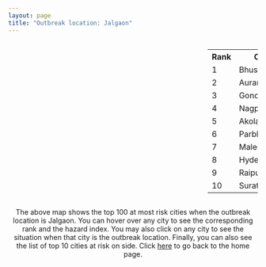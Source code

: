 ```yaml
---
layout: page
title: "Outbreak location: Jalgaon"
---
```

<div style="width: 100%; overflow: auto;">
<div style="width: 75%; float: left;">
<div id="mapid">
<script src="https://buda-magenta.github.io/hazard_map/load_map.js"></script>

<script>
var marker_outbreak = L.marker([20.843512, 75.525927],{"autoPan": true}).addTo(map); marker_outbreak.bindTooltip("Jalgaon").openTooltip();

var circle_1 = L.circle([20.993276, 75.839983], {"pane": "markerPane", "color": "red", "fill": true, "fillOpacity": 0.2, "fillRule": "evenodd", "lineCap": "round", "lineJoin": "round", "opacity": 1.0, "radius": 78082, "stroke": true, "weight": 3}).addTo(map);
circle_1.bindTooltip("Bhusawal<br>rank: 1<br>hazard index: 0.078082")
circle_1.bindPopup('<a href="https://buda-magenta.github.io/hazard_map/Bhusawal">Bhusawal</a>')

var circle_2 = L.circle([19.877263, 75.339024], {"pane": "markerPane", "color": "red", "fill": true, "fillOpacity": 0.2, "fillRule": "evenodd", "lineCap": "round", "lineJoin": "round", "opacity": 1.0, "radius": 35837, "stroke": true, "weight": 3}).addTo(map);
circle_2.bindTooltip("Aurangabad<br>rank: 2<br>hazard index: 0.035837")
circle_2.bindPopup('<a href="https://buda-magenta.github.io/hazard_map/Aurangabad">Aurangabad</a>')

var circle_3 = L.circle([21.145629, 80.268387], {"pane": "markerPane", "color": "red", "fill": true, "fillOpacity": 0.2, "fillRule": "evenodd", "lineCap": "round", "lineJoin": "round", "opacity": 1.0, "radius": 28402, "stroke": true, "weight": 3}).addTo(map);
circle_3.bindTooltip("Gondiya<br>rank: 3<br>hazard index: 0.028402")
circle_3.bindPopup('<a href="https://buda-magenta.github.io/hazard_map/Gondiya">Gondiya</a>')

var circle_4 = L.circle([21.149813, 79.082056], {"pane": "markerPane", "color": "red", "fill": true, "fillOpacity": 0.2, "fillRule": "evenodd", "lineCap": "round", "lineJoin": "round", "opacity": 1.0, "radius": 21104, "stroke": true, "weight": 3}).addTo(map);
circle_4.bindTooltip("Nagpur<br>rank: 4<br>hazard index: 0.021105")
circle_4.bindPopup('<a href="https://buda-magenta.github.io/hazard_map/Nagpur">Nagpur</a>')

var circle_5 = L.circle([20.761862, 77.192172], {"pane": "markerPane", "color": "red", "fill": true, "fillOpacity": 0.2, "fillRule": "evenodd", "lineCap": "round", "lineJoin": "round", "opacity": 1.0, "radius": 18620, "stroke": true, "weight": 3}).addTo(map);
circle_5.bindTooltip("Akola<br>rank: 5<br>hazard index: 0.018621")
circle_5.bindPopup('<a href="https://buda-magenta.github.io/hazard_map/Akola">Akola</a>')

var circle_6 = L.circle([19.290314, 76.602903], {"pane": "markerPane", "color": "red", "fill": true, "fillOpacity": 0.2, "fillRule": "evenodd", "lineCap": "round", "lineJoin": "round", "opacity": 1.0, "radius": 17738, "stroke": true, "weight": 3}).addTo(map);
circle_6.bindTooltip("Parbhani<br>rank: 6<br>hazard index: 0.017738")
circle_6.bindPopup('<a href="https://buda-magenta.github.io/hazard_map/Parbhani">Parbhani</a>')

var circle_7 = L.circle([20.259399, 76.976203], {"pane": "markerPane", "color": "red", "fill": true, "fillOpacity": 0.2, "fillRule": "evenodd", "lineCap": "round", "lineJoin": "round", "opacity": 1.0, "radius": 14364, "stroke": true, "weight": 3}).addTo(map);
circle_7.bindTooltip("Malegaon<br>rank: 7<br>hazard index: 0.014364")
circle_7.bindPopup('<a href="https://buda-magenta.github.io/hazard_map/Malegaon">Malegaon</a>')

var circle_8 = L.circle([17.388786, 78.461065], {"pane": "markerPane", "color": "red", "fill": true, "fillOpacity": 0.2, "fillRule": "evenodd", "lineCap": "round", "lineJoin": "round", "opacity": 1.0, "radius": 13829, "stroke": true, "weight": 3}).addTo(map);
circle_8.bindTooltip("Hyderabad<br>rank: 8<br>hazard index: 0.013829")
circle_8.bindPopup('<a href="https://buda-magenta.github.io/hazard_map/Hyderabad">Hyderabad</a>')

var circle_9 = L.circle([21.237947, 81.633683], {"pane": "markerPane", "color": "red", "fill": true, "fillOpacity": 0.2, "fillRule": "evenodd", "lineCap": "round", "lineJoin": "round", "opacity": 1.0, "radius": 13642, "stroke": true, "weight": 3}).addTo(map);
circle_9.bindTooltip("Raipur<br>rank: 9<br>hazard index: 0.013643")
circle_9.bindPopup('<a href="https://buda-magenta.github.io/hazard_map/Raipur">Raipur</a>')

var circle_10 = L.circle([21.170200, 72.831100], {"pane": "markerPane", "color": "red", "fill": true, "fillOpacity": 0.2, "fillRule": "evenodd", "lineCap": "round", "lineJoin": "round", "opacity": 1.0, "radius": 9724, "stroke": true, "weight": 3}).addTo(map);
circle_10.bindTooltip("Surat<br>rank: 10<br>hazard index: 0.009724")
circle_10.bindPopup('<a href="https://buda-magenta.github.io/hazard_map/Surat">Surat</a>')

var circle_11 = L.circle([19.169335, 77.311013], {"pane": "markerPane", "color": "red", "fill": true, "fillOpacity": 0.2, "fillRule": "evenodd", "lineCap": "round", "lineJoin": "round", "opacity": 1.0, "radius": 9214, "stroke": true, "weight": 3}).addTo(map);
circle_11.bindTooltip("Nanded Waghala<br>rank: 11<br>hazard index: 0.009214")
circle_11.bindPopup('<a href="https://buda-magenta.github.io/hazard_map/Nanded_Waghala">Nanded Waghala</a>')

var circle_12 = L.circle([19.918233, 75.868625], {"pane": "markerPane", "color": "red", "fill": true, "fillOpacity": 0.2, "fillRule": "evenodd", "lineCap": "round", "lineJoin": "round", "opacity": 1.0, "radius": 8905, "stroke": true, "weight": 3}).addTo(map);
circle_12.bindTooltip("Jalna<br>rank: 12<br>hazard index: 0.008906")
circle_12.bindPopup('<a href="https://buda-magenta.github.io/hazard_map/Jalna">Jalna</a>')

var circle_13 = L.circle([18.351469, 76.755121], {"pane": "markerPane", "color": "red", "fill": true, "fillOpacity": 0.2, "fillRule": "evenodd", "lineCap": "round", "lineJoin": "round", "opacity": 1.0, "radius": 8291, "stroke": true, "weight": 3}).addTo(map);
circle_13.bindTooltip("Latur<br>rank: 13<br>hazard index: 0.008292")
circle_13.bindPopup('<a href="https://buda-magenta.github.io/hazard_map/Latur">Latur</a>')

var circle_14 = L.circle([19.075990, 72.877393], {"pane": "markerPane", "color": "red", "fill": true, "fillOpacity": 0.2, "fillRule": "evenodd", "lineCap": "round", "lineJoin": "round", "opacity": 1.0, "radius": 8017, "stroke": true, "weight": 3}).addTo(map);
circle_14.bindTooltip("Mumbai<br>rank: 14<br>hazard index: 0.008018")
circle_14.bindPopup('<a href="https://buda-magenta.github.io/hazard_map/Mumbai">Mumbai</a>')

var circle_15 = L.circle([18.521428, 73.854454], {"pane": "markerPane", "color": "red", "fill": true, "fillOpacity": 0.2, "fillRule": "evenodd", "lineCap": "round", "lineJoin": "round", "opacity": 1.0, "radius": 6858, "stroke": true, "weight": 3}).addTo(map);
circle_15.bindTooltip("Pune<br>rank: 15<br>hazard index: 0.006859")
circle_15.bindPopup('<a href="https://buda-magenta.github.io/hazard_map/Pune">Pune</a>')

var circle_16 = L.circle([20.011247, 73.790236], {"pane": "markerPane", "color": "red", "fill": true, "fillOpacity": 0.2, "fillRule": "evenodd", "lineCap": "round", "lineJoin": "round", "opacity": 1.0, "radius": 6373, "stroke": true, "weight": 3}).addTo(map);
circle_16.bindTooltip("Nashik<br>rank: 16<br>hazard index: 0.006374")
circle_16.bindPopup('<a href="https://buda-magenta.github.io/hazard_map/Nashik">Nashik</a>')

var circle_17 = L.circle([16.850253, 74.594888], {"pane": "markerPane", "color": "red", "fill": true, "fillOpacity": 0.2, "fillRule": "evenodd", "lineCap": "round", "lineJoin": "round", "opacity": 1.0, "radius": 5605, "stroke": true, "weight": 3}).addTo(map);
circle_17.bindTooltip("Sangli<br>rank: 17<br>hazard index: 0.005606")
circle_17.bindPopup('<a href="https://buda-magenta.github.io/hazard_map/Sangli">Sangli</a>')

var circle_18 = L.circle([23.160894, 79.949770], {"pane": "markerPane", "color": "red", "fill": true, "fillOpacity": 0.2, "fillRule": "evenodd", "lineCap": "round", "lineJoin": "round", "opacity": 1.0, "radius": 4881, "stroke": true, "weight": 3}).addTo(map);
circle_18.bindTooltip("Jabalpur<br>rank: 18<br>hazard index: 0.004881")
circle_18.bindPopup('<a href="https://buda-magenta.github.io/hazard_map/Jabalpur">Jabalpur</a>')

var circle_19 = L.circle([21.199035, 81.397955], {"pane": "markerPane", "color": "red", "fill": true, "fillOpacity": 0.2, "fillRule": "evenodd", "lineCap": "round", "lineJoin": "round", "opacity": 1.0, "radius": 4612, "stroke": true, "weight": 3}).addTo(map);
circle_19.bindTooltip("Durg<br>rank: 19<br>hazard index: 0.004612")
circle_19.bindPopup('<a href="https://buda-magenta.github.io/hazard_map/Durg">Durg</a>')

var circle_20 = L.circle([25.438130, 81.833800], {"pane": "markerPane", "color": "red", "fill": true, "fillOpacity": 0.2, "fillRule": "evenodd", "lineCap": "round", "lineJoin": "round", "opacity": 1.0, "radius": 3501, "stroke": true, "weight": 3}).addTo(map);
circle_20.bindTooltip("Allahabad<br>rank: 20<br>hazard index: 0.003501")
circle_20.bindPopup('<a href="https://buda-magenta.github.io/hazard_map/Allahabad">Allahabad</a>')

var circle_21 = L.circle([22.383333, 82.133333], {"pane": "markerPane", "color": "red", "fill": true, "fillOpacity": 0.2, "fillRule": "evenodd", "lineCap": "round", "lineJoin": "round", "opacity": 1.0, "radius": 3439, "stroke": true, "weight": 3}).addTo(map);
circle_21.bindTooltip("Bilaspur<br>rank: 21<br>hazard index: 0.003440")
circle_21.bindPopup('<a href="https://buda-magenta.github.io/hazard_map/Bilaspur">Bilaspur</a>')

var circle_22 = L.circle([21.200996, 81.335426], {"pane": "markerPane", "color": "red", "fill": true, "fillOpacity": 0.2, "fillRule": "evenodd", "lineCap": "round", "lineJoin": "round", "opacity": 1.0, "radius": 3107, "stroke": true, "weight": 3}).addTo(map);
circle_22.bindTooltip("Bhilai Nagar<br>rank: 22<br>hazard index: 0.003107")
circle_22.bindPopup('<a href="https://buda-magenta.github.io/hazard_map/Bhilai_Nagar">Bhilai Nagar</a>')

var circle_23 = L.circle([21.977864, 76.568828], {"pane": "markerPane", "color": "red", "fill": true, "fillOpacity": 0.2, "fillRule": "evenodd", "lineCap": "round", "lineJoin": "round", "opacity": 1.0, "radius": 2867, "stroke": true, "weight": 3}).addTo(map);
circle_23.bindTooltip("Khandwa<br>rank: 23<br>hazard index: 0.002867")
circle_23.bindPopup('<a href="https://buda-magenta.github.io/hazard_map/Khandwa">Khandwa</a>')

var circle_24 = L.circle([20.972740, 80.691555], {"pane": "markerPane", "color": "red", "fill": true, "fillOpacity": 0.2, "fillRule": "evenodd", "lineCap": "round", "lineJoin": "round", "opacity": 1.0, "radius": 2754, "stroke": true, "weight": 3}).addTo(map);
circle_24.bindTooltip("Rajnandgaon<br>rank: 24<br>hazard index: 0.002754")
circle_24.bindPopup('<a href="https://buda-magenta.github.io/hazard_map/Rajnandgaon">Rajnandgaon</a>')

var circle_25 = L.circle([21.154541, 77.644296], {"pane": "markerPane", "color": "red", "fill": true, "fillOpacity": 0.2, "fillRule": "evenodd", "lineCap": "round", "lineJoin": "round", "opacity": 1.0, "radius": 2623, "stroke": true, "weight": 3}).addTo(map);
circle_25.bindTooltip("Amravati<br>rank: 25<br>hazard index: 0.002624")
circle_25.bindPopup('<a href="https://buda-magenta.github.io/hazard_map/Amravati">Amravati</a>')

var circle_26 = L.circle([18.182992, 75.743925], {"pane": "markerPane", "color": "red", "fill": true, "fillOpacity": 0.2, "fillRule": "evenodd", "lineCap": "round", "lineJoin": "round", "opacity": 1.0, "radius": 2568, "stroke": true, "weight": 3}).addTo(map);
circle_26.bindTooltip("Barshi<br>rank: 26<br>hazard index: 0.002569")
circle_26.bindPopup('<a href="https://buda-magenta.github.io/hazard_map/Barshi">Barshi</a>')

var circle_27 = L.circle([25.335649, 83.007629], {"pane": "markerPane", "color": "red", "fill": true, "fillOpacity": 0.2, "fillRule": "evenodd", "lineCap": "round", "lineJoin": "round", "opacity": 1.0, "radius": 2540, "stroke": true, "weight": 3}).addTo(map);
circle_27.bindTooltip("Varanasi<br>rank: 27<br>hazard index: 0.002541")
circle_27.bindPopup('<a href="https://buda-magenta.github.io/hazard_map/Varanasi">Varanasi</a>')

var circle_28 = L.circle([18.169844, 76.117963], {"pane": "markerPane", "color": "red", "fill": true, "fillOpacity": 0.2, "fillRule": "evenodd", "lineCap": "round", "lineJoin": "round", "opacity": 1.0, "radius": 2428, "stroke": true, "weight": 3}).addTo(map);
circle_28.bindTooltip("Osmanabad<br>rank: 28<br>hazard index: 0.002428")
circle_28.bindPopup('<a href="https://buda-magenta.github.io/hazard_map/Osmanabad">Osmanabad</a>')

var circle_29 = L.circle([22.541418, 88.357691], {"pane": "markerPane", "color": "red", "fill": true, "fillOpacity": 0.2, "fillRule": "evenodd", "lineCap": "round", "lineJoin": "round", "opacity": 1.0, "radius": 2341, "stroke": true, "weight": 3}).addTo(map);
circle_29.bindTooltip("Kolkata<br>rank: 29<br>hazard index: 0.002341")
circle_29.bindPopup('<a href="https://buda-magenta.github.io/hazard_map/Kolkata">Kolkata</a>')

var circle_30 = L.circle([21.818774, 75.606458], {"pane": "markerPane", "color": "red", "fill": true, "fillOpacity": 0.2, "fillRule": "evenodd", "lineCap": "round", "lineJoin": "round", "opacity": 1.0, "radius": 1945, "stroke": true, "weight": 3}).addTo(map);
circle_30.bindTooltip("Khargone<br>rank: 30<br>hazard index: 0.001946")
circle_30.bindPopup('<a href="https://buda-magenta.github.io/hazard_map/Khargone">Khargone</a>')

var circle_31 = L.circle([26.055318, 82.993139], {"pane": "markerPane", "color": "red", "fill": true, "fillOpacity": 0.2, "fillRule": "evenodd", "lineCap": "round", "lineJoin": "round", "opacity": 1.0, "radius": 1743, "stroke": true, "weight": 3}).addTo(map);
circle_31.bindTooltip("Nizamabad<br>rank: 31<br>hazard index: 0.001744")
circle_31.bindPopup('<a href="https://buda-magenta.github.io/hazard_map/Nizamabad">Nizamabad</a>')

var circle_32 = L.circle([21.365999, 74.284004], {"pane": "markerPane", "color": "red", "fill": true, "fillOpacity": 0.2, "fillRule": "evenodd", "lineCap": "round", "lineJoin": "round", "opacity": 1.0, "radius": 1486, "stroke": true, "weight": 3}).addTo(map);
circle_32.bindTooltip("Nandurbar<br>rank: 32<br>hazard index: 0.001487")
circle_32.bindPopup('<a href="https://buda-magenta.github.io/hazard_map/Nandurbar">Nandurbar</a>')

var circle_33 = L.circle([19.250000, 74.750000], {"pane": "markerPane", "color": "red", "fill": true, "fillOpacity": 0.2, "fillRule": "evenodd", "lineCap": "round", "lineJoin": "round", "opacity": 1.0, "radius": 1470, "stroke": true, "weight": 3}).addTo(map);
circle_33.bindTooltip("Ahmadnagar<br>rank: 33<br>hazard index: 0.001470")
circle_33.bindPopup('<a href="https://buda-magenta.github.io/hazard_map/Ahmadnagar">Ahmadnagar</a>')

var circle_34 = L.circle([26.269722, 82.994425], {"pane": "markerPane", "color": "red", "fill": true, "fillOpacity": 0.2, "fillRule": "evenodd", "lineCap": "round", "lineJoin": "round", "opacity": 1.0, "radius": 1239, "stroke": true, "weight": 3}).addTo(map);
circle_34.bindTooltip("Burhanpur<br>rank: 34<br>hazard index: 0.001240")
circle_34.bindPopup('<a href="https://buda-magenta.github.io/hazard_map/Burhanpur">Burhanpur</a>')

var circle_35 = L.circle([23.021624, 72.579707], {"pane": "markerPane", "color": "red", "fill": true, "fillOpacity": 0.2, "fillRule": "evenodd", "lineCap": "round", "lineJoin": "round", "opacity": 1.0, "radius": 1132, "stroke": true, "weight": 3}).addTo(map);
circle_35.bindTooltip("Ahmedabad<br>rank: 35<br>hazard index: 0.001132")
circle_35.bindPopup('<a href="https://buda-magenta.github.io/hazard_map/Ahmedabad">Ahmedabad</a>')

var circle_36 = L.circle([19.194329, 72.970178], {"pane": "markerPane", "color": "red", "fill": true, "fillOpacity": 0.2, "fillRule": "evenodd", "lineCap": "round", "lineJoin": "round", "opacity": 1.0, "radius": 1119, "stroke": true, "weight": 3}).addTo(map);
circle_36.bindTooltip("Thane<br>rank: 36<br>hazard index: 0.001120")
circle_36.bindPopup('<a href="https://buda-magenta.github.io/hazard_map/Thane">Thane</a>')

var circle_37 = L.circle([22.720362, 75.868200], {"pane": "markerPane", "color": "red", "fill": true, "fillOpacity": 0.2, "fillRule": "evenodd", "lineCap": "round", "lineJoin": "round", "opacity": 1.0, "radius": 1085, "stroke": true, "weight": 3}).addTo(map);
circle_37.bindTooltip("Indore<br>rank: 37<br>hazard index: 0.001086")
circle_37.bindPopup('<a href="https://buda-magenta.github.io/hazard_map/Indore">Indore</a>')

var circle_38 = L.circle([12.979120, 77.591300], {"pane": "markerPane", "color": "red", "fill": true, "fillOpacity": 0.2, "fillRule": "evenodd", "lineCap": "round", "lineJoin": "round", "opacity": 1.0, "radius": 1015, "stroke": true, "weight": 3}).addTo(map);
circle_38.bindTooltip("Bangalore<br>rank: 38<br>hazard index: 0.001016")
circle_38.bindPopup('<a href="https://buda-magenta.github.io/hazard_map/Bangalore">Bangalore</a>')

var circle_39 = L.circle([25.531031, 78.652689], {"pane": "markerPane", "color": "red", "fill": true, "fillOpacity": 0.2, "fillRule": "evenodd", "lineCap": "round", "lineJoin": "round", "opacity": 1.0, "radius": 1005, "stroke": true, "weight": 3}).addTo(map);
circle_39.bindTooltip("Jhansi<br>rank: 39<br>hazard index: 0.001005")
circle_39.bindPopup('<a href="https://buda-magenta.github.io/hazard_map/Jhansi">Jhansi</a>')

var circle_40 = L.circle([24.500000, 81.000000], {"pane": "markerPane", "color": "red", "fill": true, "fillOpacity": 0.2, "fillRule": "evenodd", "lineCap": "round", "lineJoin": "round", "opacity": 1.0, "radius": 975, "stroke": true, "weight": 3}).addTo(map);
circle_40.bindTooltip("Satna<br>rank: 40<br>hazard index: 0.000976")
circle_40.bindPopup('<a href="https://buda-magenta.github.io/hazard_map/Satna">Satna</a>')

var circle_41 = L.circle([22.519770, 82.629515], {"pane": "markerPane", "color": "red", "fill": true, "fillOpacity": 0.2, "fillRule": "evenodd", "lineCap": "round", "lineJoin": "round", "opacity": 1.0, "radius": 970, "stroke": true, "weight": 3}).addTo(map);
circle_41.bindTooltip("Korba<br>rank: 41<br>hazard index: 0.000971")
circle_41.bindPopup('<a href="https://buda-magenta.github.io/hazard_map/Korba">Korba</a>')

var circle_42 = L.circle([28.651718, 77.221939], {"pane": "markerPane", "color": "red", "fill": true, "fillOpacity": 0.2, "fillRule": "evenodd", "lineCap": "round", "lineJoin": "round", "opacity": 1.0, "radius": 965, "stroke": true, "weight": 3}).addTo(map);
circle_42.bindTooltip("Delhi<br>rank: 42<br>hazard index: 0.000966")
circle_42.bindPopup('<a href="https://buda-magenta.github.io/hazard_map/Delhi">Delhi</a>')

var circle_43 = L.circle([23.258486, 77.401989], {"pane": "markerPane", "color": "red", "fill": true, "fillOpacity": 0.2, "fillRule": "evenodd", "lineCap": "round", "lineJoin": "round", "opacity": 1.0, "radius": 948, "stroke": true, "weight": 3}).addTo(map);
circle_43.bindTooltip("Bhopal<br>rank: 43<br>hazard index: 0.000949")
circle_43.bindPopup('<a href="https://buda-magenta.github.io/hazard_map/Bhopal">Bhopal</a>')

var circle_44 = L.circle([22.801519, 86.202958], {"pane": "markerPane", "color": "red", "fill": true, "fillOpacity": 0.2, "fillRule": "evenodd", "lineCap": "round", "lineJoin": "round", "opacity": 1.0, "radius": 940, "stroke": true, "weight": 3}).addTo(map);
circle_44.bindTooltip("Jamshedpur<br>rank: 44<br>hazard index: 0.000940")
circle_44.bindPopup('<a href="https://buda-magenta.github.io/hazard_map/Jamshedpur">Jamshedpur</a>')

var circle_45 = L.circle([19.794750, 75.077922], {"pane": "markerPane", "color": "red", "fill": true, "fillOpacity": 0.2, "fillRule": "evenodd", "lineCap": "round", "lineJoin": "round", "opacity": 1.0, "radius": 938, "stroke": true, "weight": 3}).addTo(map);
circle_45.bindTooltip("Gangapur<br>rank: 45<br>hazard index: 0.000939")
circle_45.bindPopup('<a href="https://buda-magenta.github.io/hazard_map/Gangapur">Gangapur</a>')

var circle_46 = L.circle([20.030976, 79.358139], {"pane": "markerPane", "color": "red", "fill": true, "fillOpacity": 0.2, "fillRule": "evenodd", "lineCap": "round", "lineJoin": "round", "opacity": 1.0, "radius": 867, "stroke": true, "weight": 3}).addTo(map);
circle_46.bindTooltip("Chandrapur<br>rank: 46<br>hazard index: 0.000868")
circle_46.bindPopup('<a href="https://buda-magenta.github.io/hazard_map/Chandrapur">Chandrapur</a>')

var circle_47 = L.circle([25.609324, 85.123525], {"pane": "markerPane", "color": "red", "fill": true, "fillOpacity": 0.2, "fillRule": "evenodd", "lineCap": "round", "lineJoin": "round", "opacity": 1.0, "radius": 795, "stroke": true, "weight": 3}).addTo(map);
circle_47.bindTooltip("Patna<br>rank: 47<br>hazard index: 0.000795")
circle_47.bindPopup('<a href="https://buda-magenta.github.io/hazard_map/Patna">Patna</a>')

var circle_48 = L.circle([15.857267, 74.506934], {"pane": "markerPane", "color": "red", "fill": true, "fillOpacity": 0.2, "fillRule": "evenodd", "lineCap": "round", "lineJoin": "round", "opacity": 1.0, "radius": 645, "stroke": true, "weight": 3}).addTo(map);
circle_48.bindTooltip("Belgaum<br>rank: 48<br>hazard index: 0.000646")
circle_48.bindPopup('<a href="https://buda-magenta.github.io/hazard_map/Belgaum">Belgaum</a>')

var circle_49 = L.circle([22.297314, 73.194257], {"pane": "markerPane", "color": "red", "fill": true, "fillOpacity": 0.2, "fillRule": "evenodd", "lineCap": "round", "lineJoin": "round", "opacity": 1.0, "radius": 636, "stroke": true, "weight": 3}).addTo(map);
circle_49.bindTooltip("Vadodara<br>rank: 49<br>hazard index: 0.000636")
circle_49.bindPopup('<a href="https://buda-magenta.github.io/hazard_map/Vadodara">Vadodara</a>')

var circle_50 = L.circle([17.849907, 75.276320], {"pane": "markerPane", "color": "red", "fill": true, "fillOpacity": 0.2, "fillRule": "evenodd", "lineCap": "round", "lineJoin": "round", "opacity": 1.0, "radius": 596, "stroke": true, "weight": 3}).addTo(map);
circle_50.bindTooltip("Solapur<br>rank: 50<br>hazard index: 0.000596")
circle_50.bindPopup('<a href="https://buda-magenta.github.io/hazard_map/Solapur">Solapur</a>')

var circle_51 = L.circle([22.214285, 84.872437], {"pane": "markerPane", "color": "red", "fill": true, "fillOpacity": 0.2, "fillRule": "evenodd", "lineCap": "round", "lineJoin": "round", "opacity": 1.0, "radius": 416, "stroke": true, "weight": 3}).addTo(map);
circle_51.bindTooltip("Raurkela<br>rank: 51<br>hazard index: 0.000417")
circle_51.bindPopup('<a href="https://buda-magenta.github.io/hazard_map/Raurkela">Raurkela</a>')

var circle_52 = L.circle([19.500000, 78.500000], {"pane": "markerPane", "color": "red", "fill": true, "fillOpacity": 0.2, "fillRule": "evenodd", "lineCap": "round", "lineJoin": "round", "opacity": 1.0, "radius": 372, "stroke": true, "weight": 3}).addTo(map);
circle_52.bindTooltip("Adilabad<br>rank: 52<br>hazard index: 0.000373")
circle_52.bindPopup('<a href="https://buda-magenta.github.io/hazard_map/Adilabad">Adilabad</a>')

var circle_53 = L.circle([16.702841, 74.240533], {"pane": "markerPane", "color": "red", "fill": true, "fillOpacity": 0.2, "fillRule": "evenodd", "lineCap": "round", "lineJoin": "round", "opacity": 1.0, "radius": 365, "stroke": true, "weight": 3}).addTo(map);
circle_53.bindTooltip("Kolhapur<br>rank: 53<br>hazard index: 0.000365")
circle_53.bindPopup('<a href="https://buda-magenta.github.io/hazard_map/Kolhapur">Kolhapur</a>')

var circle_54 = L.circle([15.351838, 75.137985], {"pane": "markerPane", "color": "red", "fill": true, "fillOpacity": 0.2, "fillRule": "evenodd", "lineCap": "round", "lineJoin": "round", "opacity": 1.0, "radius": 346, "stroke": true, "weight": 3}).addTo(map);
circle_54.bindTooltip("Hubli<br>rank: 54<br>hazard index: 0.000346")
circle_54.bindPopup('<a href="https://buda-magenta.github.io/hazard_map/Hubli">Hubli</a>')

var circle_55 = L.circle([13.083694, 80.270186], {"pane": "markerPane", "color": "red", "fill": true, "fillOpacity": 0.2, "fillRule": "evenodd", "lineCap": "round", "lineJoin": "round", "opacity": 1.0, "radius": 338, "stroke": true, "weight": 3}).addTo(map);
circle_55.bindTooltip("Chennai<br>rank: 55<br>hazard index: 0.000339")
circle_55.bindPopup('<a href="https://buda-magenta.github.io/hazard_map/Chennai">Chennai</a>')

var circle_56 = L.circle([17.166667, 77.083333], {"pane": "markerPane", "color": "red", "fill": true, "fillOpacity": 0.2, "fillRule": "evenodd", "lineCap": "round", "lineJoin": "round", "opacity": 1.0, "radius": 333, "stroke": true, "weight": 3}).addTo(map);
circle_56.bindTooltip("Gulbarga<br>rank: 56<br>hazard index: 0.000333")
circle_56.bindPopup('<a href="https://buda-magenta.github.io/hazard_map/Gulbarga">Gulbarga</a>')

var circle_57 = L.circle([22.500000, 83.500000], {"pane": "markerPane", "color": "red", "fill": true, "fillOpacity": 0.2, "fillRule": "evenodd", "lineCap": "round", "lineJoin": "round", "opacity": 1.0, "radius": 325, "stroke": true, "weight": 3}).addTo(map);
circle_57.bindTooltip("Raigarh<br>rank: 57<br>hazard index: 0.000326")
circle_57.bindPopup('<a href="https://buda-magenta.github.io/hazard_map/Raigarh">Raigarh</a>')

var circle_58 = L.circle([20.825623, 78.613146], {"pane": "markerPane", "color": "red", "fill": true, "fillOpacity": 0.2, "fillRule": "evenodd", "lineCap": "round", "lineJoin": "round", "opacity": 1.0, "radius": 314, "stroke": true, "weight": 3}).addTo(map);
circle_58.bindTooltip("Wardha<br>rank: 58<br>hazard index: 0.000315")
circle_58.bindPopup('<a href="https://buda-magenta.github.io/hazard_map/Wardha">Wardha</a>')

var circle_59 = L.circle([17.980609, 79.598212], {"pane": "markerPane", "color": "red", "fill": true, "fillOpacity": 0.2, "fillRule": "evenodd", "lineCap": "round", "lineJoin": "round", "opacity": 1.0, "radius": 301, "stroke": true, "weight": 3}).addTo(map);
circle_59.bindTooltip("Warangal<br>rank: 59<br>hazard index: 0.000302")
circle_59.bindPopup('<a href="https://buda-magenta.github.io/hazard_map/Warangal">Warangal</a>')

var circle_60 = L.circle([18.627929, 73.800983], {"pane": "markerPane", "color": "red", "fill": true, "fillOpacity": 0.2, "fillRule": "evenodd", "lineCap": "round", "lineJoin": "round", "opacity": 1.0, "radius": 286, "stroke": true, "weight": 3}).addTo(map);
circle_60.bindTooltip("Pimpri Chinchwad<br>rank: 60<br>hazard index: 0.000286")
circle_60.bindPopup('<a href="https://buda-magenta.github.io/hazard_map/Pimpri_Chinchwad">Pimpri Chinchwad</a>')

var circle_61 = L.circle([27.209822, 79.048137], {"pane": "markerPane", "color": "red", "fill": true, "fillOpacity": 0.2, "fillRule": "evenodd", "lineCap": "round", "lineJoin": "round", "opacity": 1.0, "radius": 286, "stroke": true, "weight": 3}).addTo(map);
circle_61.bindTooltip("Mainpuri<br>rank: 61<br>hazard index: 0.000286")
circle_61.bindPopup('<a href="https://buda-magenta.github.io/hazard_map/Mainpuri">Mainpuri</a>')

var circle_62 = L.circle([24.935635, 82.647701], {"pane": "markerPane", "color": "red", "fill": true, "fillOpacity": 0.2, "fillRule": "evenodd", "lineCap": "round", "lineJoin": "round", "opacity": 1.0, "radius": 266, "stroke": true, "weight": 3}).addTo(map);
circle_62.bindTooltip("Mirzapur<br>rank: 62<br>hazard index: 0.000267")
circle_62.bindPopup('<a href="https://buda-magenta.github.io/hazard_map/Mirzapur">Mirzapur</a>')

var circle_63 = L.circle([26.148658, 85.340013], {"pane": "markerPane", "color": "red", "fill": true, "fillOpacity": 0.2, "fillRule": "evenodd", "lineCap": "round", "lineJoin": "round", "opacity": 1.0, "radius": 264, "stroke": true, "weight": 3}).addTo(map);
circle_63.bindTooltip("Muzaffarpur<br>rank: 63<br>hazard index: 0.000264")
circle_63.bindPopup('<a href="https://buda-magenta.github.io/hazard_map/Muzaffarpur">Muzaffarpur</a>')

var circle_64 = L.circle([16.508759, 80.618510], {"pane": "markerPane", "color": "red", "fill": true, "fillOpacity": 0.2, "fillRule": "evenodd", "lineCap": "round", "lineJoin": "round", "opacity": 1.0, "radius": 245, "stroke": true, "weight": 3}).addTo(map);
circle_64.bindTooltip("Vijayawada<br>rank: 64<br>hazard index: 0.000246")
circle_64.bindPopup('<a href="https://buda-magenta.github.io/hazard_map/Vijayawada">Vijayawada</a>')

var circle_65 = L.circle([21.879616, 77.875681], {"pane": "markerPane", "color": "red", "fill": true, "fillOpacity": 0.2, "fillRule": "evenodd", "lineCap": "round", "lineJoin": "round", "opacity": 1.0, "radius": 244, "stroke": true, "weight": 3}).addTo(map);
circle_65.bindTooltip("Betul<br>rank: 65<br>hazard index: 0.000244")
circle_65.bindPopup('<a href="https://buda-magenta.github.io/hazard_map/Betul">Betul</a>')

var circle_66 = L.circle([17.723128, 83.301284], {"pane": "markerPane", "color": "red", "fill": true, "fillOpacity": 0.2, "fillRule": "evenodd", "lineCap": "round", "lineJoin": "round", "opacity": 1.0, "radius": 242, "stroke": true, "weight": 3}).addTo(map);
circle_66.bindTooltip("Visakhapatnam<br>rank: 66<br>hazard index: 0.000242")
circle_66.bindPopup('<a href="https://buda-magenta.github.io/hazard_map/Visakhapatnam">Visakhapatnam</a>')

var circle_67 = L.circle([26.671329, 83.364583], {"pane": "markerPane", "color": "red", "fill": true, "fillOpacity": 0.2, "fillRule": "evenodd", "lineCap": "round", "lineJoin": "round", "opacity": 1.0, "radius": 216, "stroke": true, "weight": 3}).addTo(map);
circle_67.bindTooltip("Gorakhpur<br>rank: 67<br>hazard index: 0.000217")
circle_67.bindPopup('<a href="https://buda-magenta.github.io/hazard_map/Gorakhpur">Gorakhpur</a>')

var circle_68 = L.circle([26.460914, 80.321759], {"pane": "markerPane", "color": "red", "fill": true, "fillOpacity": 0.2, "fillRule": "evenodd", "lineCap": "round", "lineJoin": "round", "opacity": 1.0, "radius": 213, "stroke": true, "weight": 3}).addTo(map);
circle_68.bindTooltip("Kanpur<br>rank: 68<br>hazard index: 0.000214")
circle_68.bindPopup('<a href="https://buda-magenta.github.io/hazard_map/Kanpur">Kanpur</a>')

var circle_69 = L.circle([26.838100, 80.934600], {"pane": "markerPane", "color": "red", "fill": true, "fillOpacity": 0.2, "fillRule": "evenodd", "lineCap": "round", "lineJoin": "round", "opacity": 1.0, "radius": 202, "stroke": true, "weight": 3}).addTo(map);
circle_69.bindTooltip("Lucknow<br>rank: 69<br>hazard index: 0.000202")
circle_69.bindPopup('<a href="https://buda-magenta.github.io/hazard_map/Lucknow">Lucknow</a>')

var circle_70 = L.circle([16.743454, 77.992319], {"pane": "markerPane", "color": "red", "fill": true, "fillOpacity": 0.2, "fillRule": "evenodd", "lineCap": "round", "lineJoin": "round", "opacity": 1.0, "radius": 194, "stroke": true, "weight": 3}).addTo(map);
circle_70.bindTooltip("Mahbubnagar<br>rank: 70<br>hazard index: 0.000194")
circle_70.bindPopup('<a href="https://buda-magenta.github.io/hazard_map/Mahbubnagar">Mahbubnagar</a>')

var circle_71 = L.circle([25.773344, 84.784977], {"pane": "markerPane", "color": "red", "fill": true, "fillOpacity": 0.2, "fillRule": "evenodd", "lineCap": "round", "lineJoin": "round", "opacity": 1.0, "radius": 185, "stroke": true, "weight": 3}).addTo(map);
circle_71.bindTooltip("Chapra<br>rank: 71<br>hazard index: 0.000186")
circle_71.bindPopup('<a href="https://buda-magenta.github.io/hazard_map/Chapra">Chapra</a>')

var circle_72 = L.circle([15.830925, 78.042537], {"pane": "markerPane", "color": "red", "fill": true, "fillOpacity": 0.2, "fillRule": "evenodd", "lineCap": "round", "lineJoin": "round", "opacity": 1.0, "radius": 184, "stroke": true, "weight": 3}).addTo(map);
circle_72.bindTooltip("Kurnool<br>rank: 72<br>hazard index: 0.000184")
circle_72.bindPopup('<a href="https://buda-magenta.github.io/hazard_map/Kurnool">Kurnool</a>')

var circle_73 = L.circle([20.952407, 72.932383], {"pane": "markerPane", "color": "red", "fill": true, "fillOpacity": 0.2, "fillRule": "evenodd", "lineCap": "round", "lineJoin": "round", "opacity": 1.0, "radius": 183, "stroke": true, "weight": 3}).addTo(map);
circle_73.bindTooltip("Navsari<br>rank: 73<br>hazard index: 0.000183")
circle_73.bindPopup('<a href="https://buda-magenta.github.io/hazard_map/Navsari">Navsari</a>')

var circle_74 = L.circle([22.782355, 86.159003], {"pane": "markerPane", "color": "red", "fill": true, "fillOpacity": 0.2, "fillRule": "evenodd", "lineCap": "round", "lineJoin": "round", "opacity": 1.0, "radius": 175, "stroke": true, "weight": 3}).addTo(map);
circle_74.bindTooltip("Adityapur<br>rank: 74<br>hazard index: 0.000175")
circle_74.bindPopup('<a href="https://buda-magenta.github.io/hazard_map/Adityapur">Adityapur</a>')

var circle_75 = L.circle([18.761516, 79.478785], {"pane": "markerPane", "color": "red", "fill": true, "fillOpacity": 0.2, "fillRule": "evenodd", "lineCap": "round", "lineJoin": "round", "opacity": 1.0, "radius": 167, "stroke": true, "weight": 3}).addTo(map);
circle_75.bindTooltip("Ramagundam<br>rank: 75<br>hazard index: 0.000168")
circle_75.bindPopup('<a href="https://buda-magenta.github.io/hazard_map/Ramagundam">Ramagundam</a>')

var circle_76 = L.circle([21.735348, 81.944459], {"pane": "markerPane", "color": "red", "fill": true, "fillOpacity": 0.2, "fillRule": "evenodd", "lineCap": "round", "lineJoin": "round", "opacity": 1.0, "radius": 163, "stroke": true, "weight": 3}).addTo(map);
circle_76.bindTooltip("Bhatpara<br>rank: 76<br>hazard index: 0.000164")
circle_76.bindPopup('<a href="https://buda-magenta.github.io/hazard_map/Bhatpara">Bhatpara</a>')

var circle_77 = L.circle([16.291519, 80.454159], {"pane": "markerPane", "color": "red", "fill": true, "fillOpacity": 0.2, "fillRule": "evenodd", "lineCap": "round", "lineJoin": "round", "opacity": 1.0, "radius": 158, "stroke": true, "weight": 3}).addTo(map);
circle_77.bindTooltip("Guntur<br>rank: 77<br>hazard index: 0.000159")
circle_77.bindPopup('<a href="https://buda-magenta.github.io/hazard_map/Guntur">Guntur</a>')

var circle_78 = L.circle([25.954628, 83.647350], {"pane": "markerPane", "color": "red", "fill": true, "fillOpacity": 0.2, "fillRule": "evenodd", "lineCap": "round", "lineJoin": "round", "opacity": 1.0, "radius": 155, "stroke": true, "weight": 3}).addTo(map);
circle_78.bindTooltip("Maunath Bhanjan<br>rank: 78<br>hazard index: 0.000156")
circle_78.bindPopup('<a href="https://buda-magenta.github.io/hazard_map/Maunath_Bhanjan">Maunath Bhanjan</a>')

var circle_79 = L.circle([16.695935, 74.455575], {"pane": "markerPane", "color": "red", "fill": true, "fillOpacity": 0.2, "fillRule": "evenodd", "lineCap": "round", "lineJoin": "round", "opacity": 1.0, "radius": 153, "stroke": true, "weight": 3}).addTo(map);
circle_79.bindTooltip("Ichalkaranji<br>rank: 79<br>hazard index: 0.000154")
circle_79.bindPopup('<a href="https://buda-magenta.github.io/hazard_map/Ichalkaranji">Ichalkaranji</a>')

var circle_80 = L.circle([25.286698, 87.132254], {"pane": "markerPane", "color": "red", "fill": true, "fillOpacity": 0.2, "fillRule": "evenodd", "lineCap": "round", "lineJoin": "round", "opacity": 1.0, "radius": 151, "stroke": true, "weight": 3}).addTo(map);
circle_80.bindTooltip("Bhagalpur<br>rank: 80<br>hazard index: 0.000151")
circle_80.bindPopup('<a href="https://buda-magenta.github.io/hazard_map/Bhagalpur">Bhagalpur</a>')

var circle_81 = L.circle([20.432402, 73.141172], {"pane": "markerPane", "color": "red", "fill": true, "fillOpacity": 0.2, "fillRule": "evenodd", "lineCap": "round", "lineJoin": "round", "opacity": 1.0, "radius": 149, "stroke": true, "weight": 3}).addTo(map);
circle_81.bindTooltip("Valsad<br>rank: 81<br>hazard index: 0.000149")
circle_81.bindPopup('<a href="https://buda-magenta.github.io/hazard_map/Valsad">Valsad</a>')

var circle_82 = L.circle([27.175255, 78.009816], {"pane": "markerPane", "color": "red", "fill": true, "fillOpacity": 0.2, "fillRule": "evenodd", "lineCap": "round", "lineJoin": "round", "opacity": 1.0, "radius": 143, "stroke": true, "weight": 3}).addTo(map);
circle_82.bindTooltip("Agra<br>rank: 82<br>hazard index: 0.000144")
circle_82.bindPopup('<a href="https://buda-magenta.github.io/hazard_map/Agra">Agra</a>')

var circle_83 = L.circle([25.623457, 84.596839], {"pane": "markerPane", "color": "red", "fill": true, "fillOpacity": 0.2, "fillRule": "evenodd", "lineCap": "round", "lineJoin": "round", "opacity": 1.0, "radius": 140, "stroke": true, "weight": 3}).addTo(map);
circle_83.bindTooltip("Arrah<br>rank: 83<br>hazard index: 0.000141")
circle_83.bindPopup('<a href="https://buda-magenta.github.io/hazard_map/Arrah">Arrah</a>')

var circle_84 = L.circle([17.910400, 77.519900], {"pane": "markerPane", "color": "red", "fill": true, "fillOpacity": 0.2, "fillRule": "evenodd", "lineCap": "round", "lineJoin": "round", "opacity": 1.0, "radius": 137, "stroke": true, "weight": 3}).addTo(map);
circle_84.bindTooltip("Bidar<br>rank: 84<br>hazard index: 0.000138")
circle_84.bindPopup('<a href="https://buda-magenta.github.io/hazard_map/Bidar">Bidar</a>')

var circle_85 = L.circle([19.439885, 72.880383], {"pane": "markerPane", "color": "red", "fill": true, "fillOpacity": 0.2, "fillRule": "evenodd", "lineCap": "round", "lineJoin": "round", "opacity": 1.0, "radius": 129, "stroke": true, "weight": 3}).addTo(map);
circle_85.bindTooltip("Vasai<br>rank: 85<br>hazard index: 0.000130")
circle_85.bindPopup('<a href="https://buda-magenta.github.io/hazard_map/Vasai">Vasai</a>')

var circle_86 = L.circle([20.166670, 79.172114], {"pane": "markerPane", "color": "red", "fill": true, "fillOpacity": 0.2, "fillRule": "evenodd", "lineCap": "round", "lineJoin": "round", "opacity": 1.0, "radius": 129, "stroke": true, "weight": 3}).addTo(map);
circle_86.bindTooltip("Bhadravati<br>rank: 86<br>hazard index: 0.000129")
circle_86.bindPopup('<a href="https://buda-magenta.github.io/hazard_map/Bhadravati">Bhadravati</a>')

var circle_87 = L.circle([19.261944, 73.194760], {"pane": "markerPane", "color": "red", "fill": true, "fillOpacity": 0.2, "fillRule": "evenodd", "lineCap": "round", "lineJoin": "round", "opacity": 1.0, "radius": 126, "stroke": true, "weight": 3}).addTo(map);
circle_87.bindTooltip("Ulhas Nagar<br>rank: 87<br>hazard index: 0.000126")
circle_87.bindPopup('<a href="https://buda-magenta.github.io/hazard_map/Ulhas_Nagar">Ulhas Nagar</a>')

var circle_88 = L.circle([21.400000, 83.883333], {"pane": "markerPane", "color": "red", "fill": true, "fillOpacity": 0.2, "fillRule": "evenodd", "lineCap": "round", "lineJoin": "round", "opacity": 1.0, "radius": 122, "stroke": true, "weight": 3}).addTo(map);
circle_88.bindTooltip("Sambalpur<br>rank: 88<br>hazard index: 0.000122")
circle_88.bindPopup('<a href="https://buda-magenta.github.io/hazard_map/Sambalpur">Sambalpur</a>')

var circle_89 = L.circle([25.623400, 85.041700], {"pane": "markerPane", "color": "red", "fill": true, "fillOpacity": 0.2, "fillRule": "evenodd", "lineCap": "round", "lineJoin": "round", "opacity": 1.0, "radius": 117, "stroke": true, "weight": 3}).addTo(map);
circle_89.bindTooltip("Dinapur Nizamat<br>rank: 89<br>hazard index: 0.000118")
circle_89.bindPopup('<a href="https://buda-magenta.github.io/hazard_map/Dinapur_Nizamat">Dinapur Nizamat</a>')

var circle_90 = L.circle([20.266777, 85.843559], {"pane": "markerPane", "color": "red", "fill": true, "fillOpacity": 0.2, "fillRule": "evenodd", "lineCap": "round", "lineJoin": "round", "opacity": 1.0, "radius": 112, "stroke": true, "weight": 3}).addTo(map);
circle_90.bindTooltip("Bhubaneswar<br>rank: 90<br>hazard index: 0.000113")
circle_90.bindPopup('<a href="https://buda-magenta.github.io/hazard_map/Bhubaneswar">Bhubaneswar</a>')

var circle_91 = L.circle([26.083143, 86.032571], {"pane": "markerPane", "color": "red", "fill": true, "fillOpacity": 0.2, "fillRule": "evenodd", "lineCap": "round", "lineJoin": "round", "opacity": 1.0, "radius": 111, "stroke": true, "weight": 3}).addTo(map);
circle_91.bindTooltip("Darbhanga<br>rank: 91<br>hazard index: 0.000111")
circle_91.bindPopup('<a href="https://buda-magenta.github.io/hazard_map/Darbhanga">Darbhanga</a>')

var circle_92 = L.circle([25.133173, 86.525040], {"pane": "markerPane", "color": "red", "fill": true, "fillOpacity": 0.2, "fillRule": "evenodd", "lineCap": "round", "lineJoin": "round", "opacity": 1.0, "radius": 104, "stroke": true, "weight": 3}).addTo(map);
circle_92.bindTooltip("Kharagpur<br>rank: 92<br>hazard index: 0.000105")
circle_92.bindPopup('<a href="https://buda-magenta.github.io/hazard_map/Kharagpur">Kharagpur</a>')

var circle_93 = L.circle([24.759267, 81.655000], {"pane": "markerPane", "color": "red", "fill": true, "fillOpacity": 0.2, "fillRule": "evenodd", "lineCap": "round", "lineJoin": "round", "opacity": 1.0, "radius": 98, "stroke": true, "weight": 3}).addTo(map);
circle_93.bindTooltip("Rewa<br>rank: 93<br>hazard index: 0.000099")
circle_93.bindPopup('<a href="https://buda-magenta.github.io/hazard_map/Rewa">Rewa</a>')

var circle_94 = L.circle([25.877933, 84.119959], {"pane": "markerPane", "color": "red", "fill": true, "fillOpacity": 0.2, "fillRule": "evenodd", "lineCap": "round", "lineJoin": "round", "opacity": 1.0, "radius": 96, "stroke": true, "weight": 3}).addTo(map);
circle_94.bindTooltip("Ballia<br>rank: 94<br>hazard index: 0.000096")
circle_94.bindPopup('<a href="https://buda-magenta.github.io/hazard_map/Ballia">Ballia</a>')

var circle_95 = L.circle([25.720581, 85.255560], {"pane": "markerPane", "color": "red", "fill": true, "fillOpacity": 0.2, "fillRule": "evenodd", "lineCap": "round", "lineJoin": "round", "opacity": 1.0, "radius": 94, "stroke": true, "weight": 3}).addTo(map);
circle_95.bindTooltip("Hajipur<br>rank: 95<br>hazard index: 0.000095")
circle_95.bindPopup('<a href="https://buda-magenta.github.io/hazard_map/Hajipur">Hajipur</a>')

var circle_96 = L.circle([23.809612, 78.759114], {"pane": "markerPane", "color": "red", "fill": true, "fillOpacity": 0.2, "fillRule": "evenodd", "lineCap": "round", "lineJoin": "round", "opacity": 1.0, "radius": 93, "stroke": true, "weight": 3}).addTo(map);
circle_96.bindTooltip("Sagar<br>rank: 96<br>hazard index: 0.000094")
circle_96.bindPopup('<a href="https://buda-magenta.github.io/hazard_map/Sagar">Sagar</a>')

var circle_97 = L.circle([25.795593, 82.488341], {"pane": "markerPane", "color": "red", "fill": true, "fillOpacity": 0.2, "fillRule": "evenodd", "lineCap": "round", "lineJoin": "round", "opacity": 1.0, "radius": 93, "stroke": true, "weight": 3}).addTo(map);
circle_97.bindTooltip("Jaunpur<br>rank: 97<br>hazard index: 0.000094")
circle_97.bindPopup('<a href="https://buda-magenta.github.io/hazard_map/Jaunpur">Jaunpur</a>')

var circle_98 = L.circle([24.197443, 82.666145], {"pane": "markerPane", "color": "red", "fill": true, "fillOpacity": 0.2, "fillRule": "evenodd", "lineCap": "round", "lineJoin": "round", "opacity": 1.0, "radius": 93, "stroke": true, "weight": 3}).addTo(map);
circle_98.bindTooltip("Singrauli<br>rank: 98<br>hazard index: 0.000093")
circle_98.bindPopup('<a href="https://buda-magenta.github.io/hazard_map/Singrauli">Singrauli</a>')

var circle_99 = L.circle([15.398403, 73.812918], {"pane": "markerPane", "color": "red", "fill": true, "fillOpacity": 0.2, "fillRule": "evenodd", "lineCap": "round", "lineJoin": "round", "opacity": 1.0, "radius": 92, "stroke": true, "weight": 3}).addTo(map);
circle_99.bindTooltip("Vasco Da Gama<br>rank: 99<br>hazard index: 0.000092")
circle_99.bindPopup('<a href="https://buda-magenta.github.io/hazard_map/Vasco_Da_Gama">Vasco Da Gama</a>')

var circle_100 = L.circle([17.636129, 74.298278], {"pane": "markerPane", "color": "red", "fill": true, "fillOpacity": 0.2, "fillRule": "evenodd", "lineCap": "round", "lineJoin": "round", "opacity": 1.0, "radius": 87, "stroke": true, "weight": 3}).addTo(map);
circle_100.bindTooltip("Satara<br>rank: 100<br>hazard index: 0.000088")
circle_100.bindPopup('<a href="https://buda-magenta.github.io/hazard_map/Satara">Satara</a>')
</script>
</div>
</div>


<div style="width: 20%; float: right;">
<table>
<tr>
<th>Rank</th>
<th>City</th>
</tr>

<tr>
<td>1</td>
<td>Bhusawal</td>
</tr>

<tr>
<td>2</td>
<td>Aurangabad</td>
</tr>

<tr>
<td>3</td>
<td>Gondiya</td>
</tr>

<tr>
<td>4</td>
<td>Nagpur</td>
</tr>

<tr>
<td>5</td>
<td>Akola</td>
</tr>

<tr>
<td>6</td>
<td>Parbhani</td>
</tr>

<tr>
<td>7</td>
<td>Malegaon</td>
</tr>

<tr>
<td>8</td>
<td>Hyderabad</td>
</tr>

<tr>
<td>9</td>
<td>Raipur</td>
</tr>

<tr>
<td>10</td>
<td>Surat</td>
</tr>

</table>
</div>
</div>


<p align="center"> The above map shows the top 100 at most risk cities when the outbreak location is Jalgaon. You can hover over any city to see the corresponding rank and the hazard index. You may also click on any city to see the situation when that city is the outbreak location. Finally, you can also see the list of top 10 cities at risk on side.  Click <a href="https://buda-magenta.github.io/hazard_map/">here</a> to go back to the home page.
</p>